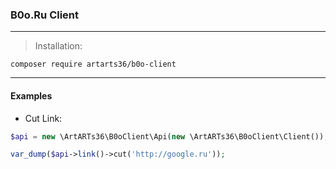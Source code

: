 ### B0o.Ru Client
---

> Installation:

`composer require artarts36/b0o-client`

---

#### Examples

* Cut Link:

```php
$api = new \ArtARTs36\B0oClient\Api(new \ArtARTs36\B0oClient\Client());

var_dump($api->link()->cut('http://google.ru'));
```

